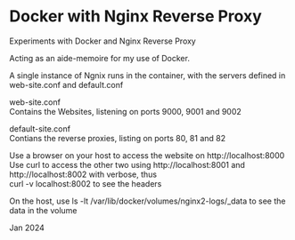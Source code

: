 # Docker with Nginx Reverse Proxy
Experiments with Docker and Nginx Reverse Proxy

Acting as an aide-memoire for my use of Docker.

A single instance of Ngnix runs in the container, with the servers defined in web-site.conf and default.conf

web-site.conf\
Contains the Websites, listening on ports 9000, 9001 and 9002

default-site.conf\
Contians the reverse proxies, listing on ports 80, 81 and 82

Use a browser on your host to access the website on http://localhost:8000\
Use curl to access the other two using  http://localhost:8001 and  http://localhost:8002 with verbose, thus\
curl -v localhost:8002 to see the headers

On the host, use ls -lt /var/lib/docker/volumes/nginx2-logs/_data
to see the data in the volume

Jan 2024

